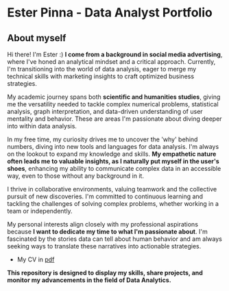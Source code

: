 # Ester Pinna - Data Analyst Portfolio
## About myself
Hi there! I'm Ester :) **I come from a background in social media advertising**, where I've honed an analytical mindset and a critical approach. Currently, I'm transitioning into the world of data analysis, eager to merge my technical skills with marketing insights to craft optimized business strategies.

My academic journey spans both **scientific and humanities studies**, giving me the versatility needed to tackle complex numerical problems, statistical analysis, graph interpretation, and data-driven understanding of user mentality and behavior. These are areas I'm passionate about diving deeper into within data analysis.

In my free time, my curiosity drives me to uncover the 'why' behind numbers, diving into new tools and languages for data analysis. I'm always on the lookout to expand my knowledge and skills. 
**My empathetic nature often leads me to valuable insights, as I naturally put myself in the user's shoes**, enhancing my ability to communicate complex data in an accessible way, even to those without any background in it.

I thrive in collaborative environments, valuing teamwork and the collective pursuit of new discoveries. I'm committed to continuous learning and tackling the challenges of solving complex problems, whether working in a team or independently.

My personal interests align closely with my professional aspirations because **I want to dedicate my time to what I'm passionate about**. I'm fascinated by the stories data can tell about human behavior and am always seeking ways to translate these narratives into actionable strategies.

* My CV in [pdf](https://github.com/JuniorJedi/data-analyst-portfolio/blob/main/CV_Ester%20Pinna_2023_ENG.pdf)

**This repository is designed to display my skills, share projects, and monitor my advancements in the field of Data Analytics.**
